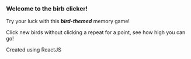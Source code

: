### Welcome to the birb clicker!

Try your luck with this _**bird-themed**_ memory game! 

Click new birds without clicking a repeat for a point, see how high you can go!

Created using ReactJS
